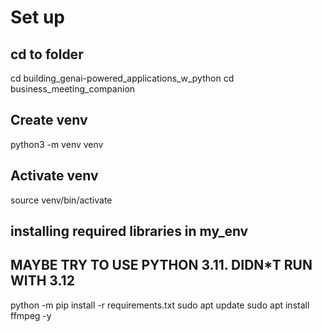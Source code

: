 # Set up

## cd to folder
cd building_genai-powered_applications_w_python
cd business_meeting_companion

## Create venv
python3 -m venv venv

## Activate venv
source venv/bin/activate

## installing required libraries in my_env
## MAYBE TRY TO USE PYTHON 3.11. DIDN*T RUN WITH 3.12
python -m pip install -r requirements.txt
sudo apt update
sudo apt install ffmpeg -y